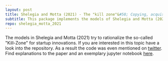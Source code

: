 ```yaml
---
layout: post
title: Shelegia and Motta (2021) - The "kill zone"&#58; Copying, acquisition and start-ups direction of innovation
subtitle: This package implements the models of Shelegia and Motta (2021).
repo: shelegia_motta_2021
---
```


The models in Shelegia and Motta (2021) try to rationalize the so-called "Kill-Zone" for startup innovations. If you are interested in this topic have a look into the repository.
As a result the code was even mentioned on [twitter](https://twitter.com/IgorLetina/status/1470103044645953539). Find explanations to the paper and an exemplary jupyter notebook [here](https://manuelbieri.github.io/shelegia_motta_2021/demo.html).
